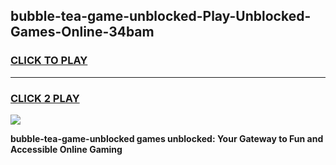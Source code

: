 
## bubble-tea-game-unblocked-Play-Unblocked-Games-Online-34bam
<h3>
<a href="https://premium76.site?title=bubble-tea-game-unblocked&ref=25A">CLICK TO PLAY</a></h3>
<hr>

<h3>
<a href="https://premium76.site?title=bubble-tea-game-unblocked&ref=25A">CLICK 2 PLAY</a>
  
</h3>

<a href="https://premium76.site?title=bubble-tea-game-unblocked&ref=25A"><img src="https://clearcache.store/games.png"></a>


**bubble-tea-game-unblocked games unblocked: Your Gateway to Fun and Accessible Online Gaming**
